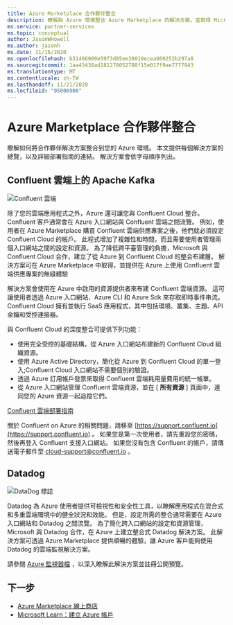 ```yaml
---
title: Azure Marketplace 合作夥伴整合
description: 瞭解與 Azure 環境整合 Azure Marketplace 的解決方案，並取得 Microsoft 合作夥伴提供的部署指南連結。
ms.service: partner-services
ms.topic: conceptual
author: JasonWHowell
ms.author: jasonh
ms.date: 11/16/2020
ms.openlocfilehash: b31486000e59f3d85ee30019ecea000252b297a8
ms.sourcegitcommit: 1aa43438ad181278052788f15e017f9ae7777943
ms.translationtype: MT
ms.contentlocale: zh-TW
ms.lasthandoff: 11/21/2020
ms.locfileid: "95006900"
---
```

# <a name="azure-marketplace-partner-integrations"></a>Azure Marketplace 合作夥伴整合

瞭解如何將合作夥伴解決方案整合到您的 Azure 環境。 本文提供每個解決方案的總覽，以及詳細部署指南的連結。 解決方案會依字母順序列出。 

## <a name="apache-kafka-on-confluent-cloud"></a>Confluent 雲端上的 Apache Kafka

![Confluent 雲端](./media/partners/confluent-cloud.png)

除了您的雲端應用程式之外，Azure 還可讓您與 Confluent Cloud 整合。 Confluent 客戶通常會在 Azure 入口網站與 Confluent 雲端之間流覽。 例如，使用者在 Azure Marketplace 購買 Confluent 雲端供應專案之後，他們就必須設定 Confluent Cloud 的帳戶。 此程式增加了複雜性和時間，而且需要使用者管理兩個入口網站之間的設定和資源。 為了降低跨平臺管理的負擔，Microsoft 與 Confluent Cloud 合作，建立了從 Azure 到 Confluent Cloud 的整合布建層。 解決方案可在 Azure Marketplace 中取得，並提供在 Azure 上使用 Confluent 雲端供應專案的無縫體驗

解決方案會使用在 Azure 中啟用的資源提供者來布建 Confluent 雲端資源。 這可讓使用者透過 Azure 入口網站、Azure CLI 和 Azure Sdk 來存取即時事件串流。 Confluent Cloud 擁有並執行 SaaS 應用程式，其中包括環境、叢集、主題、API 金鑰和受控連接器。

與 Confluent Cloud 的深度整合可提供下列功能：

- 使用完全受控的基礎結構，從 Azure 入口網站布建新的 Confluent Cloud 組織資源。
- 使用 Azure Active Directory，簡化從 Azure 到 Confluent Cloud 的單一登入;Confluent Cloud 入口網站不需要個別的驗證。
- 透過 Azure 訂用帳戶發票來取得 Confluent 雲端耗用量費用的統一帳單。
- 從 Azure 入口網站管理 Confluent 雲端資源，並在 [ **所有資源** ] 頁面中，連同您的 Azure 資源一起追蹤它們。

[Confluent 雲端部署指南](https://docs.confluent.io/current/cloud/marketplace/index.html)

關於 Confluent on Azure 的相關問題，請移至 [https://support.confluent.io](https://support.confluent.io) 。 如果您是第一次使用者，請先重設您的密碼，然後再登入 Confluent 支援入口網站。 如果您沒有包含 Confluent 的帳戶，請傳送電子郵件至 [cloud-support@confluent.io](mailto:cloud-support@confluent.io) 。

## <a name="datadog"></a>Datadog

![DataDog 標誌](./media/partners/datadog.png)

Datadog 為 Azure 使用者提供可檢視性和安全性工具，以瞭解應用程式在混合式和多重雲端環境中的健全狀況和效能。 但是，設定所需的整合通常需要在 Azure 入口網站和 Datadog 之間流覽。 為了簡化跨入口網站的設定和資源管理，Microsoft 與 Datadog 合作，在 Azure 上建立整合式 Datadog 解決方案。 此解決方案可透過 Azure Marketplace 提供順暢的體驗，讓 Azure 客戶能夠使用 Datadog 的雲端監視解決方案。

請參閱 [Azure 監視器檔](/azure/azure-monitor/platform/partners#datadog) ，以深入瞭解此解決方案並註冊公開預覽。

## <a name="next-steps"></a>下一步

- [Azure Marketplace 線上商店](https://azure.microsoft.com/marketplace/)
- [Microsoft Learn：建立 Azure 帳戶](/learn/modules/create-an-azure-account/)
